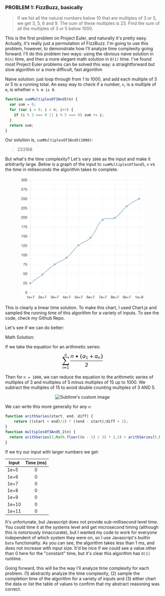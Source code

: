 ### PROBLEM 1: FizzBuzz, basically

> If we list all the natural numbers below 10 that are multiples of 3 or 5, we get 3, 5, 6 and 9. The sum of these multiples is 23.
> Find the sum of all the multiples of 3 or 5 below 1000.

This is the first problem on Project Euler, and naturally it's pretty easy. Actually, it's really just a permutation of FizzBuzz. I'm going to use this problem, however, to demonstrate how I'll analyze time complexity going forward. I'll do this problem two ways: using the obvious naive solution in `O(n)` time, and then a more elegant math solution in `O(1)` time. I've found most Project Euler problems can be solved this way: a straightforward but slow algorithm or a more difficult, fast algorithm

Naive solution: just loop through from 1 to 1000, and add each multiple of 3 or 5 to a running total. An easy way to check if a number, `n`, is a multiple of `m`,
is whether `n % m is 0`.

```javascript
function sumMultiplesOf3And5(n) {
  var sum = 0;
  for (var i = 0; i < n; i++) {
    if (i % 3 === 0 || i % 5 === 0) sum += i;
  }
  return sum;
}
```

Our solution is, `sumMultiplesOf3And5(1000)`:

> 233168

But what's  the time complexity? Let's vary `1000` as the input and make it arbitrarily large. Below is a graph of the input to `sumMultiplesOf3and5`, `n` vs the time in miliseconds the algorithm takes to complete.

<p align="center">
  <img height="400" width="400" src="./images/time_complexity_1.png" alt="Sublime's custom image"/>
</p>

This is clearly a linear time solution. To make this chart, I used Chart.js and sampled the running time of this algorithm for a variety of inputs. To see the code, check my Github Repo. 

Let's see if we can do better:

Math Solution:

If we take the equation for an arithmetic series: 
<p align="center">
  <img src="./math/arith_series.png" alt="Sublime's custom image"/>
</p>

Then for `n = 1000`, we can reduce the equation to the arithmetic series of multiples of 3 and multiples of 5 minus multiples of 15 up to 1000. We subtract the multiples of 15 to avoid double counting multiples of 3 AND 5.

<p align="center">
  <img src="http://www.sciweavers.org/tex2img.php?eq=%5Cfrac%7B333%20%2A%20%28%7B3%7D%20%2B%20%7B999%7D%29%7D%7B2%7D%20%2B%20%5Cfrac%7B199%20%2A%20%28%7B5%7D%20%2B%20%7B995%7D%29%7D%7B2%7D%20%2B%20%5Cfrac%7B66%20%2A%20%28%7B15%7D%20%2B%20%7B990%7D%29%7D%7B2%7D&bc=White&fc=Black&im=jpg&fs=12&ff=arev&edit=0" alt="Sublime's custom image"/>
</p>

We can write this more generally for any `n`:

```javascript
function arithSeries(start, end, diff) {
	return ((start + end)/2) * ((end - start)/diff + 1);
}
function multiplesOf3And5_2(n) {
  return arithSeries(3,Math.floor((n - 1) / 3) * 3,3) + arithSeries(5,Math.floor((n - 1) / 5) * 5,5) - arithSeries(15,Math.floor((n - 1) / 15) * 15,15);
}
```


If we try our input with larger numbers we get:

| Input         | Time (ms)     |
| ------------- |:-------------:|
| 1e+5          | 0             |
| 1e+6          | 0             |
| 1e+7          | 0             |
| 1e+8          | 0             |
| 1e+9          | 0             |
| 1e+10         | 0             |
| 1e+11         | 0             |

It's unfortunate, but Javascript does not provide sub-millisecond level time. You could time it at the systems level and get microsecond timing (although this is notoriously innaccurate), but I wanted my code to work for everyone independent of which system they were on, so I use Javascript's builtin `Date` functionality. As you can see, the algorithm takes less than 1 ms, and does not increase with input size. It'd be nice if we could see a value other than 0 here for the "constant" time, but it's clear this algorithm has `O(1)` runtime.

Going forward, this will be the way I'll analyze time complexity for each problem. (1) abstractly analyze the time complexity, (2) sample the completion time of the algorithm for a variety of inputs and (3) either chart the data or list the table of values to confirm that my abstract reasoning was correct. 
